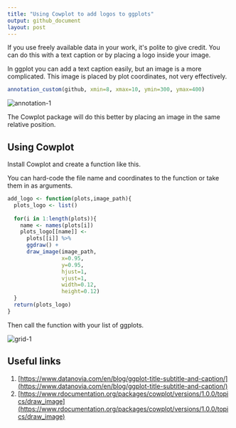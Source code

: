 ```yaml
---
title: "Using Cowplot to add logos to ggplots"
output: github_document
layout: post
---
```




If you use freely available data in your work, it's polite to give credit. You can do this with a text caption or by placing a logo inside your image.

In ggplot you can add a text caption easily, but an image is a more complicated. This image is placed by plot coordinates, not very effectively.


```r
annotation_custom(github, xmin=8, xmax=10, ymin=300, ymax=400)
```


![annotation-1]({{site.baseurl}}/images/2020-7-16-cowplot/annotation-1.png)

The Cowplot package will do this better by placing an image in the same relative position.

## Using Cowplot

Install Cowplot and create a function like this.

You can hard-code the file name and coordinates to the function or take them in as arguments.

```r
add_logo <- function(plots,image_path){
  plots_logo <- list()
  
  for(i in 1:length(plots)){
    name <- names(plots[i])
    plots_logo[[name]] <-
      plots[[i]] %>%
      ggdraw() +
      draw_image(image_path,
                 x=0.95,
                 y=0.95,
                 hjust=1,
                 vjust=1,
                 width=0.12,
                 height=0.12)
  }
  return(plots_logo)
}
```

Then call the function with your list of ggplots.

![grid-1]({{site.baseurl}}/images/2020-7-16-cowplot/draw-image-1.png)

## Useful links
1. [https://www.datanovia.com/en/blog/ggplot-title-subtitle-and-caption/](https://www.datanovia.com/en/blog/ggplot-title-subtitle-and-caption/)
1. [https://www.rdocumentation.org/packages/cowplot/versions/1.0.0/topics/draw_image](https://www.rdocumentation.org/packages/cowplot/versions/1.0.0/topics/draw_image)
